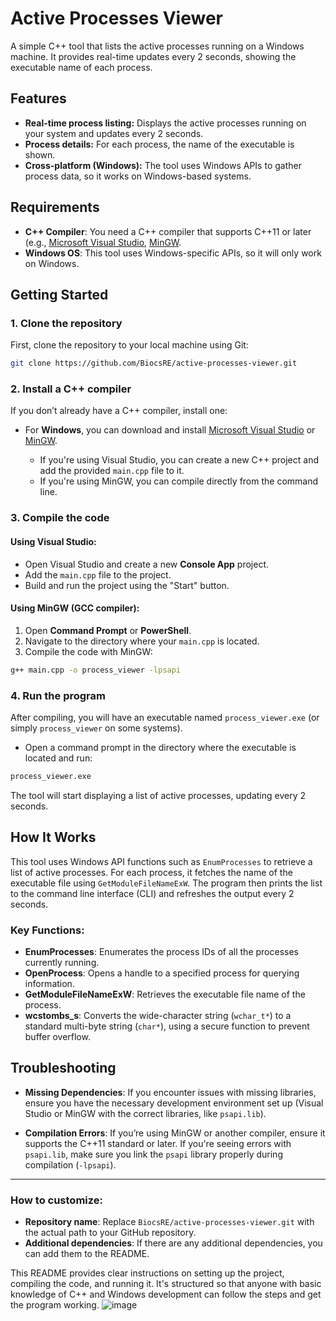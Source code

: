 
# Active Processes Viewer

A simple C++ tool that lists the active processes running on a Windows machine. It provides real-time updates every 2 seconds, showing the executable name of each process.

## Features

- **Real-time process listing:** Displays the active processes running on your system and updates every 2 seconds.
- **Process details:** For each process, the name of the executable is shown.
- **Cross-platform (Windows):** The tool uses Windows APIs to gather process data, so it works on Windows-based systems.

## Requirements

- **C++ Compiler**: You need a C++ compiler that supports C++11 or later (e.g., [Microsoft Visual Studio](https://visualstudio.microsoft.com/), [MinGW](https://winlibs.com/#download-release).
- **Windows OS**: This tool uses Windows-specific APIs, so it will only work on Windows.

## Getting Started

### 1. Clone the repository

First, clone the repository to your local machine using Git:

```bash
git clone https://github.com/BiocsRE/active-processes-viewer.git
```

### 2. Install a C++ compiler

If you don’t already have a C++ compiler, install one:

- For **Windows**, you can download and install [Microsoft Visual Studio](https://visualstudio.microsoft.com/downloads/) or [MinGW](https://winlibs.com/#download-release).
  
  - If you're using Visual Studio, you can create a new C++ project and add the provided `main.cpp` file to it.
  - If you're using MinGW, you can compile directly from the command line.

### 3. Compile the code

#### Using Visual Studio:
- Open Visual Studio and create a new **Console App** project.
- Add the `main.cpp` file to the project.
- Build and run the project using the "Start" button.

#### Using MinGW (GCC compiler):
1. Open **Command Prompt** or **PowerShell**.
2. Navigate to the directory where your `main.cpp` is located.
3. Compile the code with MinGW:

```bash
g++ main.cpp -o process_viewer -lpsapi
```

### 4. Run the program

After compiling, you will have an executable named `process_viewer.exe` (or simply `process_viewer` on some systems).

- Open a command prompt in the directory where the executable is located and run:

```bash
process_viewer.exe
```

The tool will start displaying a list of active processes, updating every 2 seconds.

## How It Works

This tool uses Windows API functions such as `EnumProcesses` to retrieve a list of active processes. For each process, it fetches the name of the executable file using `GetModuleFileNameExW`. The program then prints the list to the command line interface (CLI) and refreshes the output every 2 seconds.

### Key Functions:
- **EnumProcesses**: Enumerates the process IDs of all the processes currently running.
- **OpenProcess**: Opens a handle to a specified process for querying information.
- **GetModuleFileNameExW**: Retrieves the executable file name of the process.
- **wcstombs_s**: Converts the wide-character string (`wchar_t*`) to a standard multi-byte string (`char*`), using a secure function to prevent buffer overflow.

## Troubleshooting

- **Missing Dependencies**: If you encounter issues with missing libraries, ensure you have the necessary development environment set up (Visual Studio or MinGW with the correct libraries, like `psapi.lib`).
  
- **Compilation Errors**: If you’re using MinGW or another compiler, ensure it supports the C++11 standard or later. If you're seeing errors with `psapi.lib`, make sure you link the `psapi` library properly during compilation (`-lpsapi`).


---

### How to customize:

- **Repository name**: Replace `BiocsRE/active-processes-viewer.git` with the actual path to your GitHub repository.
- **Additional dependencies**: If there are any additional dependencies, you can add them to the README.

This README provides clear instructions on setting up the project, compiling the code, and running it. It's structured so that anyone with basic knowledge of C++ and Windows development can follow the steps and get the program working.
![image](https://github.com/user-attachments/assets/7f43fb4d-3385-4dac-b333-d8bb7c96a5a4)
